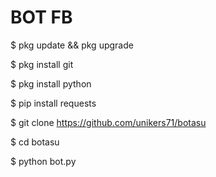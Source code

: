 # BOT FB

$ pkg update && pkg upgrade

$ pkg install git

$ pkg install python

$ pip install requests

$ git clone https://github.com/unikers71/botasu

$ cd botasu

$ python bot.py

